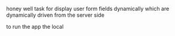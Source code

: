 honey well task for display user form fields dynamically which are dynamically driven from the server side 

to run the app the local 
